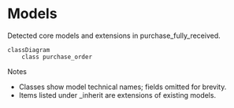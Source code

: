 # Models

Detected core models and extensions in purchase_fully_received.

```mermaid
classDiagram
    class purchase_order
```

Notes
- Classes show model technical names; fields omitted for brevity.
- Items listed under _inherit are extensions of existing models.
